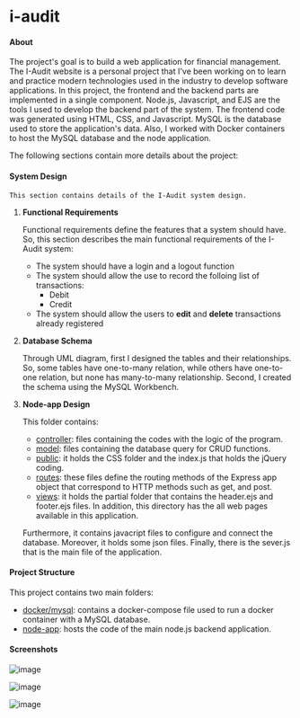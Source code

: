 # i-audit
  
#### About
  The project's goal is to build a web application for financial management. The I-Audit website is a personal project that I've been working on to learn and practice modern technologies used in the industry to develop software applications.
  In this project, the frontend and the backend parts are implemented in a single component. 
  Node.js, Javascript, and EJS are the tools I used to develop the backend part of the system.
  The frontend code was generated using HTML, CSS, and Javascript.
  MySQL is the database used to store the application's data.
  Also, I worked with Docker containers to host the MySQL database and the node application.
  
  The following sections contain more details about the project:  
  
  #### System Design
    This section contains details of the I-Audit system design.
 1. **Functional Requirements** 
 
    Functional requirements define the features that a system should have. So, this section describes the main functional requirements of the I-Audit system:
    * The system should have a login and a logout function
    * The system should allow the use to record the folloing list of transactions:
      - Debit
      - Credit
    * The system should allow the users to **edit** and **delete** transactions already registered  

 2. **Database Schema**
    
    Through UML diagram, first I designed the tables and their relationships. So, some tables have one-to-many relation, while others have one-to-one relation, but none has many-to-many relationship. 
    Second, I created the schema using the MySQL Workbench.
    
 3. **Node-app Design**
    
    This folder contains:
    - [controller](https://github.com/crsalves/i-audit/tree/main/node-app/controller): files containing the codes with the logic of the program.
    - [model](https://github.com/crsalves/i-audit/tree/main/node-app/model): files containing the database query for CRUD functions.
    - [public](https://github.com/crsalves/i-audit/tree/main/node-app/public): it holds the CSS folder and the index.js that holds the jQuery coding.
    - [routes](https://github.com/crsalves/i-audit/tree/main/node-app/routes): these files define the routing  methods of the Express app object that correspond to HTTP methods such as get, and post.
    - [views](https://github.com/crsalves/i-audit/tree/main/node-app/views): it holds the partial folder that contains the header.ejs and footer.ejs files. In addition, this directory has the all web pages available in this application.
    
    Furthermore, it contains javacript files to configure and connect the database. Moreover, it holds some json files. Finally, there is the sever.js that is the main file of the application.
    
  
  #### Project Structure
  This project contains two main folders:
- [docker/mysql](https://github.com/crsalves/i-audit/tree/main/docker/mysql): contains a docker-compose file used to run a docker container with a MySQL database. 
- [node-app](https://github.com/crsalves/i-audit/tree/main/node-app): hosts the code of the main node.js backend application. 
  
  
#### Screenshots

![image](https://user-images.githubusercontent.com/43006731/147156977-497f1606-6a54-4c50-848a-c6ee94013cff.png)

![image](https://user-images.githubusercontent.com/43006731/147157956-7725bf38-f338-4348-80a1-3786cc55bb51.png)

![image](https://user-images.githubusercontent.com/43006731/147157986-63b9b416-de42-457f-9b2e-5ec2c1f30b0f.png)
